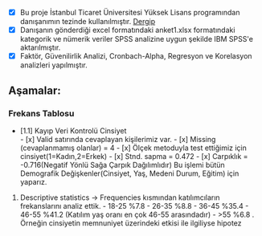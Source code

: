 - [x] Bu proje İstanbul Ticaret Üniversitesi Yüksek Lisans programından danışanımın tezinde kullanılmıştır. [Dergip](https://dergipark.org.tr/tr/pub/tje/issue/77800/1232934)
- [x] Danışanın gönderdiği excel formatındaki anket1.xlsx formatındaki kategorik ve nümerik veriler SPSS analizine uygun şekilde IBM SPSS'e aktarılmıştır.
- [x] Faktör, Güvenilirlik Analizi, Cronbach-Alpha, Regresyon ve Korelasyon analizleri yapılmıştır.
## Aşamalar:
### Frekans Tablosu 
- [1.1] Kayıp Veri Kontrolü
Cinsiyet    
            - [x] Valid satırında cevaplayan kişilerimiz var. 
            - [x] Missing (cevaplanmamış olanlar) = 4
            - [x] Ölçek metoduyla test ettiğimiz için cinsiyet(1=Kadın,2=Erkek)
            - [x] Stnd. sapma = 0.472
            - [x] Carpıklık = -0.716(Negatif Yönlü Sağa Çarpık Dağılımlıdır)
  Bu işlemi bütün Demografik Değişkenler(Cinsiyet, Yaş, Medeni Durum, Eğitim) için yaparız.
1. Descriptive statistics -> Frequencies kısmından katılımcıların frekanslarını analiz ettik.
            - 18-25               %7.8
            - 26-35               %8.8
            - 36-45               %35.4
            - 46-55               %41.2              (Katılım yaş oranı en çok 46-55 arasındadır)
            - >55                 %6.8
. Örneğin cinsiyetin memnuniyet üzerindeki etkisi ile ilgiliyse hipotez
